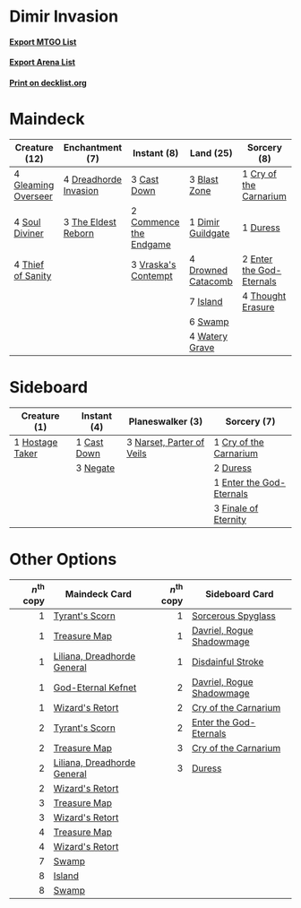 # Dimir Invasion

#### [Export MTGO List](../collection/Dimir%20Invasion/Dimir%20Invasion.txt)
#### [Export Arena List](../collection/Dimir%20Invasion/Dimir%20Invasion_arena.txt)
#### [Print on decklist.org](http://decklist.org/?deckmain=3%09Blast%20Zone%0A3%09Cast%20Down%0A2%09Commence%20the%20Endgame%0A1%09Cry%20of%20the%20Carnarium%0A1%09Dimir%20Guildgate%0A4%09Dreadhorde%20Invasion%0A4%09Drowned%20Catacomb%0A1%09Duress%0A2%09Enter%20the%20God-Eternals%0A4%09Gleaming%20Overseer%0A7%09Island%0A4%09Soul%20Diviner%0A6%09Swamp%0A3%09The%20Eldest%20Reborn%0A4%09Thief%20of%20Sanity%0A4%09Thought%20Erasure%0A3%09Vraska's%20Contempt%0A4%09Watery%20Grave&deckside=1%09Cast%20Down%0A1%09Cry%20of%20the%20Carnarium%0A2%09Duress%0A1%09Enter%20the%20God-Eternals%0A3%09Finale%20of%20Eternity%0A1%09Hostage%20Taker%0A3%09Narset,%20Parter%20of%20Veils%0A3%09Negate)
# Maindeck

|                                        Creature (12)                                         |                                        Enchantment (7)                                         |                                           Instant (8)                                           |                                          Land (25)                                          |                                            Sorcery (8)                                            |
|----------------------------------------------------------------------------------------------|------------------------------------------------------------------------------------------------|-------------------------------------------------------------------------------------------------|---------------------------------------------------------------------------------------------|---------------------------------------------------------------------------------------------------|
|4 [Gleaming Overseer](http://gatherer.wizards.com/Pages/Card/Details.aspx?multiverseid=461125)|4 [Dreadhorde Invasion](http://gatherer.wizards.com/Pages/Card/Details.aspx?multiverseid=461013)|3 [Cast Down](http://gatherer.wizards.com/Pages/Card/Details.aspx?multiverseid=442969)           |3 [Blast Zone](http://gatherer.wizards.com/Pages/Card/Details.aspx?multiverseid=461171)      |1 [Cry of the Carnarium](http://gatherer.wizards.com/Pages/Card/Details.aspx?multiverseid=457214)  |
|4 [Soul Diviner](http://gatherer.wizards.com/Pages/Card/Details.aspx?multiverseid=461145)     |3 [The Eldest Reborn](http://gatherer.wizards.com/Pages/Card/Details.aspx?multiverseid=442978)  |2 [Commence the Endgame](http://gatherer.wizards.com/Pages/Card/Details.aspx?multiverseid=460972)|1 [Dimir Guildgate](http://gatherer.wizards.com/Pages/Card/Details.aspx?multiverseid=376306) |1 [Duress](http://gatherer.wizards.com/Pages/Card/Details.aspx?multiverseid=14557)                 |
|4 [Thief of Sanity](http://gatherer.wizards.com/Pages/Card/Details.aspx?multiverseid=452955)  |                                                                                                |3 [Vraska's Contempt](http://gatherer.wizards.com/Pages/Card/Details.aspx?multiverseid=435283)   |4 [Drowned Catacomb](http://gatherer.wizards.com/Pages/Card/Details.aspx?multiverseid=430633)|2 [Enter the God-Eternals](http://gatherer.wizards.com/Pages/Card/Details.aspx?multiverseid=461123)|
|                                                                                              |                                                                                                |                                                                                                 |7 [Island](http://gatherer.wizards.com/Pages/Card/Details.aspx?multiverseid=439857)          |4 [Thought Erasure](http://gatherer.wizards.com/Pages/Card/Details.aspx?multiverseid=452956)       |
|                                                                                              |                                                                                                |                                                                                                 |6 [Swamp](http://gatherer.wizards.com/Pages/Card/Details.aspx?multiverseid=439858)           |                                                                                                   |
|                                                                                              |                                                                                                |                                                                                                 |4 [Watery Grave](http://gatherer.wizards.com/Pages/Card/Details.aspx?multiverseid=405114)    |                                                                                                   |


# Sideboard

|                                       Creature (1)                                       |                                     Instant (4)                                      |                                          Planeswalker (3)                                          |                                            Sorcery (7)                                            |
|------------------------------------------------------------------------------------------|--------------------------------------------------------------------------------------|----------------------------------------------------------------------------------------------------|---------------------------------------------------------------------------------------------------|
|1 [Hostage Taker](http://gatherer.wizards.com/Pages/Card/Details.aspx?multiverseid=435379)|1 [Cast Down](http://gatherer.wizards.com/Pages/Card/Details.aspx?multiverseid=442969)|3 [Narset, Parter of Veils](http://gatherer.wizards.com/Pages/Card/Details.aspx?multiverseid=460988)|1 [Cry of the Carnarium](http://gatherer.wizards.com/Pages/Card/Details.aspx?multiverseid=457214)  |
|                                                                                          |3 [Negate](http://gatherer.wizards.com/Pages/Card/Details.aspx?multiverseid=423707)   |                                                                                                    |2 [Duress](http://gatherer.wizards.com/Pages/Card/Details.aspx?multiverseid=14557)                 |
|                                                                                          |                                                                                      |                                                                                                    |1 [Enter the God-Eternals](http://gatherer.wizards.com/Pages/Card/Details.aspx?multiverseid=461123)|
|                                                                                          |                                                                                      |                                                                                                    |3 [Finale of Eternity](http://gatherer.wizards.com/Pages/Card/Details.aspx?multiverseid=461018)    |


# Other Options

|*n*<sup>th</sup> copy|                                            Maindeck Card                                             |*n*<sup>th</sup> copy|                                           Sideboard Card                                           |
|--------------------:|------------------------------------------------------------------------------------------------------|--------------------:|----------------------------------------------------------------------------------------------------|
|                    1|[Tyrant's Scorn](http://gatherer.wizards.com/Pages/Card/Details.aspx?multiverseid=461152)             |                    1|[Sorcerous Spyglass](http://gatherer.wizards.com/Pages/Card/Details.aspx?multiverseid=435407)       |
|                    1|[Treasure Map](http://gatherer.wizards.com/Pages/Card/Details.aspx?multiverseid=435410)               |                    1|[Davriel, Rogue Shadowmage](http://gatherer.wizards.com/Pages/Card/Details.aspx?multiverseid=461010)|
|                    1|[Liliana, Dreadhorde General](http://gatherer.wizards.com/Pages/Card/Details.aspx?multiverseid=461024)|                    1|[Disdainful Stroke](http://gatherer.wizards.com/Pages/Card/Details.aspx?multiverseid=420705)        |
|                    1|[God-Eternal Kefnet](http://gatherer.wizards.com/Pages/Card/Details.aspx?multiverseid=460980)         |                    2|[Davriel, Rogue Shadowmage](http://gatherer.wizards.com/Pages/Card/Details.aspx?multiverseid=461010)|
|                    1|[Wizard's Retort](http://gatherer.wizards.com/Pages/Card/Details.aspx?multiverseid=442963)            |                    2|[Cry of the Carnarium](http://gatherer.wizards.com/Pages/Card/Details.aspx?multiverseid=457214)     |
|                    2|[Tyrant's Scorn](http://gatherer.wizards.com/Pages/Card/Details.aspx?multiverseid=461152)             |                    2|[Enter the God-Eternals](http://gatherer.wizards.com/Pages/Card/Details.aspx?multiverseid=461123)   |
|                    2|[Treasure Map](http://gatherer.wizards.com/Pages/Card/Details.aspx?multiverseid=435410)               |                    3|[Cry of the Carnarium](http://gatherer.wizards.com/Pages/Card/Details.aspx?multiverseid=457214)     |
|                    2|[Liliana, Dreadhorde General](http://gatherer.wizards.com/Pages/Card/Details.aspx?multiverseid=461024)|                    3|[Duress](http://gatherer.wizards.com/Pages/Card/Details.aspx?multiverseid=14557)                    |
|                    2|[Wizard's Retort](http://gatherer.wizards.com/Pages/Card/Details.aspx?multiverseid=442963)            |                     |                                                                                                    |
|                    3|[Treasure Map](http://gatherer.wizards.com/Pages/Card/Details.aspx?multiverseid=435410)               |                     |                                                                                                    |
|                    3|[Wizard's Retort](http://gatherer.wizards.com/Pages/Card/Details.aspx?multiverseid=442963)            |                     |                                                                                                    |
|                    4|[Treasure Map](http://gatherer.wizards.com/Pages/Card/Details.aspx?multiverseid=435410)               |                     |                                                                                                    |
|                    4|[Wizard's Retort](http://gatherer.wizards.com/Pages/Card/Details.aspx?multiverseid=442963)            |                     |                                                                                                    |
|                    7|[Swamp](http://gatherer.wizards.com/Pages/Card/Details.aspx?multiverseid=439858)                      |                     |                                                                                                    |
|                    8|[Island](http://gatherer.wizards.com/Pages/Card/Details.aspx?multiverseid=439857)                     |                     |                                                                                                    |
|                    8|[Swamp](http://gatherer.wizards.com/Pages/Card/Details.aspx?multiverseid=439858)                      |                     |                                                                                                    |

